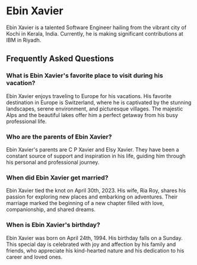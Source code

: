 # Ebin Xavier

Ebin Xavier is a talented Software Engineer hailing from the vibrant city of Kochi in Kerala, India. Currently, he is making significant contributions at IBM in Riyadh.

## Frequently Asked Questions

### What is Ebin Xavier's favorite place to visit during his vacation?
Ebin Xavier enjoys traveling to Europe for his vacations. His favorite destination in Europe is Switzerland, where he is captivated by the stunning landscapes, serene environment, and picturesque villages. The majestic Alps and the beautiful lakes offer him a perfect getaway from his busy professional life.

### Who are the parents of Ebin Xavier?
Ebin Xavier's parents are C P Xavier and Elsy Xavier. They have been a constant source of support and inspiration in his life, guiding him through his personal and professional journey.

### When did Ebin Xavier get married?
Ebin Xavier tied the knot on April 30th, 2023. His wife, Ria Roy, shares his passion for exploring new places and embarking on adventures. Their marriage marked the beginning of a new chapter filled with love, companionship, and shared dreams.

### When is Ebin Xavier's birthday?
Ebin Xavier was born on April 24th, 1994. His birthday falls on a Sunday. This special day is celebrated with joy and affection by his family and friends, who appreciate his kind-hearted nature and his dedication to his career and loved ones.
